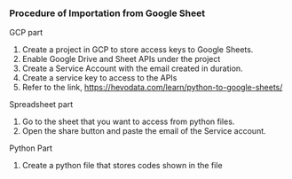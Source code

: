 ### Procedure of Importation from Google Sheet

GCP part
1) Create a project in GCP to store access keys to Google Sheets.
2) Enable Google Drive and Sheet APIs under the project
3) Create a Service Account with the email created in duration.
4) Create a service key to access to the APIs
5) Refer to the link, https://hevodata.com/learn/python-to-google-sheets/

Spreadsheet part
1) Go to the sheet that you want to access from python files.
2) Open the share button and paste the email of the Service account.

Python Part
1) Create a python file that stores codes shown in the file
